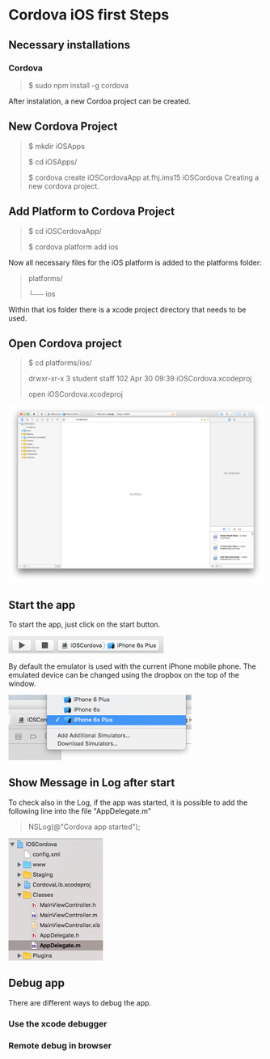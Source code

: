 # Cordova iOS first Steps

## Necessary installations

### Cordova

> $ sudo npm install -g cordova

After instalation, a new Cordoa project can be created.

## New Cordova Project

> $ mkdir iOSApps
> 
> $ cd iOSApps/
> 
> $ cordova create iOSCordovaApp at.fhj.ims15 iOSCordova
Creating a new cordova project.

## Add Platform to Cordova Project

> $ cd iOSCordovaApp/
>
> $ cordova platform add ios

Now all necessary files for the iOS platform is added to the platforms folder:

> platforms/
> 
> └── ios

Within that ios folder there is a xcode project directory that needs to be used.

## Open Cordova project

> $ cd platforms/ios/
> 
> drwxr-xr-x   3 student  staff  102 Apr 30 09:39 iOSCordova.xcodeproj
>
> open iOSCordova.xcodeproj

![MacDown logo](./doc/xcode-cordova-prj.png)

## Start the app

To start the app, just click on the start button.

![MacDown logo](./doc/start-app.png)

By default the emulator is used with the current iPhone mobile phone. The emulated device can be changed using the dropbox on the top of the window.

![MacDown logo](./doc/choose-phone.png)

## Show Message in Log after start

To check also in the Log, if the app was started, it is possible to add the following line into the file "AppDelegate.m"

> NSLog(@"Cordova app started");

![MacDown logo](./doc/appdelegate-project-tree.png)

## Debug app

There are different ways to debug the app.

### Use the xcode debugger

### Remote debug in browser

